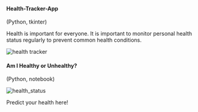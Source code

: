 #### Health-Tracker-App
(Python, tkinter)

Health is important for everyone. It is important to monitor personal health status regularly to prevent common health conditions.

![health tracker](https://user-images.githubusercontent.com/48885389/107739187-499a0880-6d43-11eb-834c-4a0556aa6c06.png)

#### Am I Healthy or Unhealthy?
(Python, notebook)

![health_status](https://user-images.githubusercontent.com/48885389/113247342-6d161400-92ed-11eb-8c3a-db98034d4892.png)

Predict your health here!

